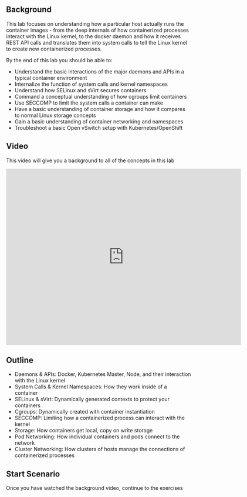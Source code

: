 ## Background
This lab focuses on understanding how a particular host actually runs the container images - from the deep internals of how containerized processes interact with the Linux kernel, to the docker daemon and how it receives REST API calls and translates them into system calls to tell the Linux kernel to create new containerized processes.

By the end of this lab you should be able to:
- Understand the basic interactions of the major daemons and APIs in a typical container environment
- Internalize the function of system calls and kernel namespaces
- Understand how SELinux and sVirt secures containers
- Command a conceptual understanding of how cgroups limit containers
- Use SECCOMP to limit the system calls a container can make
- Have a basic understanding of container storage and how it compares to normal Linux storage concepts
- Gain a basic understanding of container networking and namespaces
- Troubleshoot a basic Open vSwitch setup with Kubernetes/OpenShift


## Video
This video will give you a background to all of the concepts in this lab

<iframe width="640" height="480" src="https://www.youtube.com/embed/_R0kvlALF6s" frameborder="0" allowfullscreen style="position: relative;"></iframe>

## Outline
- Daemons & APIs: Docker, Kubernetes Master, Node, and their interaction with the Linux kernel
- System Calls & Kernel Namespaces: How they work inside of a container
- SELinux & sVirt: Dynamically generated contexts to protect your containers
- Cgroups: Dynamically created with container instantiation
- SECCOMP: Limiting how a containerized process can interact with the kernel
- Storage: How containers get local, copy on write storage
- Pod Networking: How individual containers and pods connect to the network
- Cluster Networking: How clusters of hosts manage the connections of containerized processes

## Start Scenario
Once you have watched the background video, continue to the exercises
